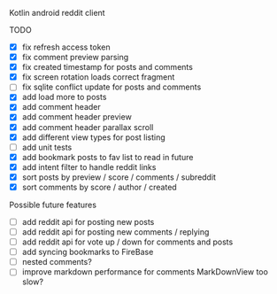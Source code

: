 Kotlin android reddit client

TODO
- [X] fix refresh access token
- [X] fix comment preview parsing
- [X] fix created timestamp for posts and comments
- [X] fix screen rotation loads correct fragment
- [ ] fix sqlite conflict update for posts and comments
- [X] add load more to posts
- [X] add comment header
- [X] add comment header preview
- [X] add comment header parallax scroll
- [X] add different view types for post listing
- [ ] add unit tests
- [X] add bookmark posts to fav list to read in future
- [X] add intent filter to handle reddit links
- [X] sort posts by preview / score / comments / subreddit
- [X] sort comments by score / author / created

Possible future features
- [ ] add reddit api for posting new posts
- [ ] add reddit api for posting new comments / replying
- [ ] add reddit api for vote up / down for comments and posts
- [ ] add syncing bookmarks to FireBase
- [ ] nested comments?
- [ ] improve markdown performance for comments MarkDownView too slow?
